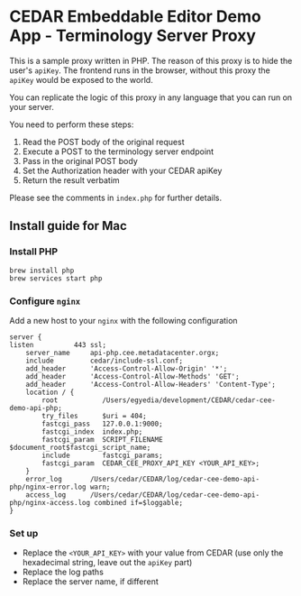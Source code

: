 # CEDAR Embeddable Editor Demo App - Terminology Server Proxy

This is a sample proxy written in PHP. The reason of this proxy is to hide the user's `apiKey`.
The frontend runs in the browser, without this proxy the `apiKey` would be exposed to the world.

You can replicate the logic of this proxy in any language that you can run on your server.

You need to perform these steps:
1. Read the POST body of the original request
2. Execute a POST to the terminology server endpoint
3. Pass in the original POST body
4. Set the Authorization header with your CEDAR apiKey
5. Return the result verbatim

Please see the comments in `index.php` for further details.

## Install guide for Mac

### Install PHP

    brew install php
    brew services start php

### Configure `nginx`

Add a new host to your `nginx` with the following configuration

```
server {
listen          443 ssl;
    server_name     api-php.cee.metadatacenter.orgx;
    include         cedar/include-ssl.conf;
    add_header      'Access-Control-Allow-Origin' '*';
    add_header      'Access-Control-Allow-Methods' 'GET';
    add_header      'Access-Control-Allow-Headers' 'Content-Type';
    location / {
        root           /Users/egyedia/development/CEDAR/cedar-cee-demo-api-php;
        try_files      $uri = 404;
        fastcgi_pass   127.0.0.1:9000;
        fastcgi_index  index.php;
        fastcgi_param  SCRIPT_FILENAME $document_root$fastcgi_script_name;
        include        fastcgi_params;
        fastcgi_param  CEDAR_CEE_PROXY_API_KEY <YOUR_API_KEY>;
    }
    error_log       /Users/cedar/CEDAR/log/cedar-cee-demo-api-php/nginx-error.log warn;
    access_log      /Users/cedar/CEDAR/log/cedar-cee-demo-api-php/nginx-access.log combined if=$loggable;
}
```

### Set up

* Replace the `<YOUR_API_KEY>` with your value from CEDAR (use only the hexadecimal string, leave out the `apiKey` part)
* Replace the log paths
* Replace the server name, if different
